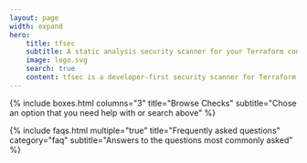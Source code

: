 ```yaml
---
layout: page
width: expand
hero:
    title: tfsec
    subtitle: A static analysis security scanner for your Terraform code
    image: logo.svg
    search: true
    content: tfsec is a developer-first security scanner for Terraform templates. It uses static analysis and deep integration with the official HCL parser to ensure security issues can be detected before your infrastructure changes take effect. <br/><br/>Designed to run locally and in your CI pipelines, developer-friendly output and fully documented checks mean detection and remediation can take place as quickly and efficiently as possible
---
```



{% include boxes.html columns="3" title="Browse Checks" subtitle="Chose an option that you need help with or search above" %}

{% include faqs.html multiple="true" title="Frequently asked questions" category="faq" subtitle="Answers to the questions most commonly asked" %}

